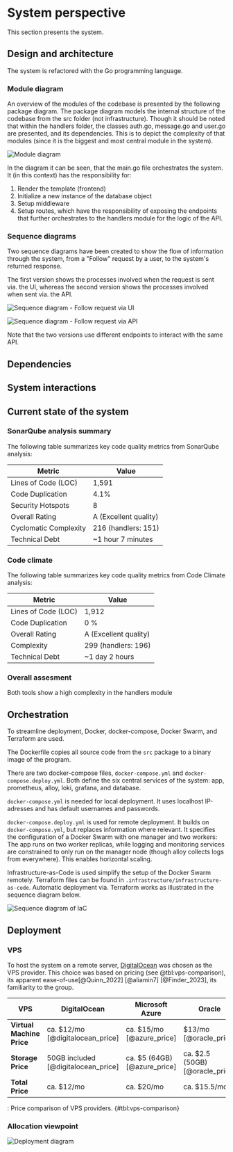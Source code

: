 # System perspective
This section presents the system.

## Design and architecture 
The system is refactored with the Go programming language. 

### Module diagram
An overview of the modules of the codebase is presented by the following package diagram.
The package diagram models the internal structure of the codebase from the src folder (not infrastructure).
Though it should be noted that within the handlers folder, the classes auth.go, message.go and user.go are presented, and its dependencies. This is to depict the complexity of that modules (since it is the biggest and most central module in the system).

![Module diagram](../images/module_diagram.png)

In the diagram it can be seen, that the main.go file orchestrates the system. It (in this context) has the responsibility for:
1. Render the template (frontend)
2. Initialize a new instance of the database object
3. Setup middleware
4. Setup routes, which have the responsibility of exposing the endpoints that further orchestrates to the handlers module for the logic of the API.

### Sequence diagrams
Two sequence diagrams have been created to show the flow of information through the system, from a "Follow" request by a user, to the system's returned response. 

The first version shows the processes involved when the request is sent via. the UI, whereas the second version shows the processes involved when sent via. the API. 

![Sequence diagram - Follow request via UI](../images/sequence_diagram_follow_UI.png)

![Sequence diagram - Follow request via API](../images/sequence_diagram_follow_API.png)

Note that the two versions use different endpoints to interact with the same API.

## Dependencies

## System interactions

## Current state of the system
### SonarQube analysis summary

The following table summarizes key code quality metrics from SonarQube analysis:

| Metric                | Value                  |
|-----------------------|------------------------|
| Lines of Code (LOC)   | 1,591                  |
| Code Duplication      | 4.1%                   |
| Security Hotspots     | 8                      |
| Overall Rating        | A (Excellent quality)  |
| Cyclomatic Complexity | 216 (handlers: 151)    |
| Technical Debt        | ~1 hour 7 minutes      |

### Code climate

The following table summarizes key code quality metrics from Code Climate analysis:

| Metric                | Value                  |
|-----------------------|------------------------|
| Lines of Code (LOC)   | 1,912                  |
| Code Duplication      | 0 %                   |
| Overall Rating        | A (Excellent quality)  |
| Complexity | 299 (handlers: 196)    |
| Technical Debt        | ~1 day 2 hours      |

### Overall assesment
Both tools show a high complexity in the handlers module

## Orchestration
To streamline deployment, Docker, docker-compose, Docker Swarm, and Terraform are used. 

The Dockerfile copies all source code from the `src` package to a binary image of the program.

There are two docker-compose files, `docker-compose.yml` and `docker-compose.deploy.yml`. Both define the six central services of the system: app, prometheus, alloy, loki, grafana, and database. 

`docker-compose.yml` is needed for local deployment. It uses localhost IP-adresses and has default usernames and passwords. 

`docker-compose.deploy.yml` is used for remote deployment. It builds on `docker-compose.yml`, but replaces information where relevant. 
It specifies the configuration of a Docker Swarm with one manager and two workers: The app runs on two worker replicas, while logging and monitoring services are constrained to only run on the manager node (though alloy collects logs from everywhere). This enables horizontal scaling. 

Infrastructure-as-Code is used simplify the setup of the Docker Swarm remotely. Terraform files can be found in `.infrastructure/infrastructure-as-code`. Automatic deployment via. Terraform works as illustrated in the sequence diagram below. 

![Sequence diagram of IaC](../images/sequence_diagram_IaC.png)

## Deployment

### VPS

To host the system on a remote server, [DigitalOcean](https://www.digitalocean.com/products/droplets) was chosen as the VPS provider. This choice was based on pricing (see @tbl:vps-comparison), its apparent ease-of-use[@Quinn_2022] [@aliamin7] [@Finder_2023], its familiarity to the group.

| **VPS**                   | **DigitalOcean**                      |  **Microsoft Azure**          | **Oracle**                        | **AWS (Lightsail)**                   |
|---------------------------|---------------------------------------|-------------------------------|-----------------------------------|---------------------------------------|
| **Virtual Machine Price** | ca. $12/mo [@digitalocean_price]      | ca. $15/mo [@azure_price]     | $13/mo [@oracle_price]            | ca. $12/mo [@aws_lightsail_price]     |
| **Storage Price**         | 50GB included [@digitalocean_price]   | ca. $5 (64GB) [@azure_price]  | ca. $2.5 (50GB) [@oracle_price]   | ca. $12/mo [@aws_lightsail_price]  |
| **Total Price**           | ca. $12/mo                            | ca. $20/mo                    | ca. $15.5/mo                      | ca. $12/mo                            |

: Price comparison of VPS providers. {#tbl:vps-comparison}


### Allocation viewpoint

![Deployment diagram](../images/deployment_diagram.png)
